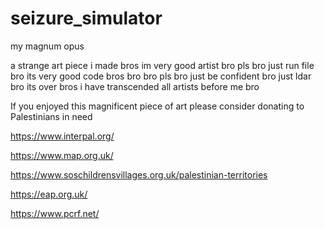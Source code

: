 # seizure_simulator
my magnum opus 

a strange art piece i made bros im very good artist bro pls bro just run file bro its very good code bros bro bro pls bro just be confident bro
just ldar bro its over bros i have transcended all artists before me bro 

If you enjoyed this magnificent piece of art please consider donating to Palestinians in need 

https://www.interpal.org/

https://www.map.org.uk/

https://www.soschildrensvillages.org.uk/palestinian-territories

https://eap.org.uk/

https://www.pcrf.net/
